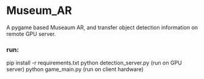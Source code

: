 # Museum_AR

A pygame based Museaum AR, and transfer object detection information on remote GPU server.

### run:
pip install -r requirements.txt
python detection_server.py  (run on GPU server)
python game_main.py  (run on client hardware)